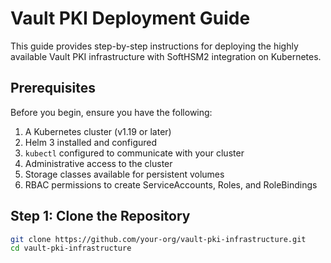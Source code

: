 # Vault PKI Deployment Guide

This guide provides step-by-step instructions for deploying the highly available Vault PKI infrastructure with SoftHSM2 integration on Kubernetes.

## Prerequisites

Before you begin, ensure you have the following:

1. A Kubernetes cluster (v1.19 or later)
2. Helm 3 installed and configured
3. `kubectl` configured to communicate with your cluster
4. Administrative access to the cluster
5. Storage classes available for persistent volumes
6. RBAC permissions to create ServiceAccounts, Roles, and RoleBindings

## Step 1: Clone the Repository

```bash
git clone https://github.com/your-org/vault-pki-infrastructure.git
cd vault-pki-infrastructure
